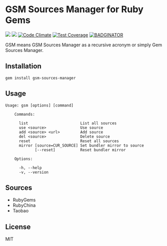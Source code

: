 # GSM Sources Manager for Ruby Gems

![](https://img.shields.io/badge/license-MIT-blue.svg)
[![](https://api.travis-ci.org/crispgm/gsm.svg)](https://travis-ci.org/crispgm/gsm)
[![Code Climate](https://codeclimate.com/github/crispgm/gsm/badges/gpa.svg)](https://codeclimate.com/github/crispgm/gsm)
[![Test Coverage](https://codeclimate.com/github/crispgm/gsm/badges/coverage.svg)](https://codeclimate.com/github/crispgm/gsm/coverage)
[![BADGINATOR](https://badginator.herokuapp.com/crispgm/gsm.svg)](https://github.com/defunctzombie/badginator)

GSM means GSM Sources Manager as a recursive acronym or simply Gem Sources Manager.

## Installation

```
gem install gsm-sources-manager
```

## Usage

```
Usage: gsm [options] [command]

    Commands:

      list                       List all sources
      use <source>               Use source
      add <source> <url>         Add source
      del <source>               Delete source
      reset                      Reset all sources
      mirror [source=CUR_SOURCE] Set bundler mirror to source
             [--reset]           Reset bundler mirror

    Options:

      -h, --help
      -v, --version 
```

## Sources

* RubyGems
* RubyChina
* Taobao

## License

MIT